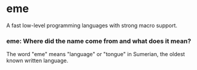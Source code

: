 # eme
A fast low-level programming languages with strong macro support.


### eme: Where did the name come from and what does it mean?

The word "eme" means "language" or "tongue" in Sumerian, the oldest known written language.
